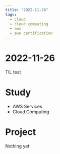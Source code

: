 ```yaml
---
title: "2022-11-26"
tags:
  - cloud
  - cloud computing
  - aws
  - aws certification
---
```


# 2022-11-26

TIL test

# Study

- AWS Services
- Cloud Computing

# Project

Nothing yet
